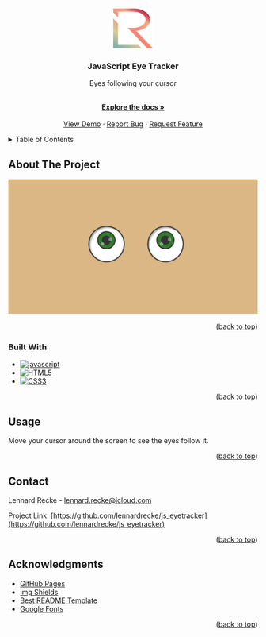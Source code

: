 <a name="readme-top"></a>

<!-- PROJECT LOGO -->
<br />
<div align="center">
  <a href="https://github.com/lennardrecke/js_eyetracker">
    <img src="images/repo_image.svg" alt="Logo" width="80" height="80">
  </a>

<h3 align="center">JavaScript Eye Tracker</h3>

  <p align="center">Eyes following your cursor</p>
    <br />
    <a href="https://github.com/lennardrecke/js_eyetracker"><strong>Explore the docs »</strong></a>
    <br />
    <br />
    <a href="https://lennardrecke.github.io/js_eyetracker/src/">View Demo</a>
    ·
    <a href="https://github.com/lennardrecke/js_eyetracker/issues">Report Bug</a>
    ·
    <a href="https://github.com/lennardrecke/js_eyetracker/issues">Request Feature</a>
  </p>
</div>



<!-- TABLE OF CONTENTS -->
<details>
  <summary>Table of Contents</summary>
  <ol>
    <li>
      <a href="#about-the-project">About The Project</a>
      <ul>
        <li><a href="#built-with">Built With</a></li>
      </ul>
    </li>
    <li><a href="#usage">Usage</a></li>
    <li><a href="#contact">Contact</a></li>
    <li><a href="#acknowledgments">Acknowledgments</a></li>
  </ol>
</details>



<!-- ABOUT THE PROJECT -->
## About The Project

[![Product Name Screen Shot][product-screenshot]](https://lennardrecke.github.io/js_eyetracker/src/)

<p align="right">(<a href="#readme-top">back to top</a>)</p>



### Built With

* [![javascript][javascript]][js-url]
* [![HTML5][HTML5]][html-url]
* [![CSS3][css3]][css-url]

<p align="right">(<a href="#readme-top">back to top</a>)</p>

<!-- USAGE EXAMPLES -->
## Usage

Move your cursor around the screen to see the eyes follow it.

<p align="right">(<a href="#readme-top">back to top</a>)</p>

<!-- CONTACT -->
## Contact

Lennard Recke -  lennard.recke@icloud.com

Project Link: [https://github.com/lennardrecke/js_eyetracker](https://github.com/lennardrecke/js_eyetracker)

<p align="right">(<a href="#readme-top">back to top</a>)</p>



<!-- ACKNOWLEDGMENTS -->
## Acknowledgments

* [GitHub Pages](https://pages.github.com)
 * [Img Shields](https://shields.io)
 * [Best README Template](https://github.com/othneildrew/Best-README-Template)
 * [Google Fonts](https://fonts.google.com)

<p align="right">(<a href="#readme-top">back to top</a>)</p>

<!-- MARKDOWN LINKS & IMAGES -->
[product-screenshot]: images/product_screenshot.png
[javascript]: https://img.shields.io/badge/javascript-%23323330.svg?style=for-the-badge&logo=javascript&logoColor=%23F7DF1E
[js-url]: https://javascript.com/
[HTML5]: https://img.shields.io/badge/html5-%23E34F26.svg?style=for-the-badge&logo=html5&logoColor=white
[html-url]: https://html.com/
[css3]: https://img.shields.io/badge/css3-%231572B6.svg?style=for-the-badge&logo=css3&logoColor=white
[css-url]: https://css.com/